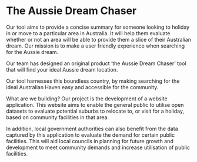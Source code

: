 # The Aussie Dream Chaser

Our tool aims to provide a concise summary for someone looking to holiday in or move to a particular area in Australia. It will help them evaluate whether or not an area will be able to provide them a slice of their Australian dream.
Our mission is to make a user friendly experience when searching for the Aussie dream.

Our team has designed an original product ‘the Aussie Dream Chaser’ tool that will find your ideal Aussie dream location.

Our tool harnesses this boundless country, by making searching for the ideal Australian Haven easy and accessible for the community.

What are we building?
Our project is the development of a website application. This website aims to enable the general public to utilise open datasets to evaluate potential suburbs to relocate to, or visit for a holiday, based on community facilities in that area.

In addition, local government authorities can also benefit from the data captured by this application to evaluate the demand for certain public facilities. This will aid local councils in planning for future growth and development to meet community demands and increase utilisation of public facilities.
